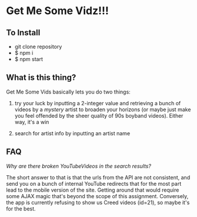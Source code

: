 
# Get Me Some Vidz!!!

## To Install 

* git clone repository
* $ npm i
* $ npm start

## What is this thing?

Get Me Some Vids basically lets you do two things:

1. try your luck by inputting a 2-integer value and retrieving a bunch of videos by a *mystery* artist to broaden your horizons (or maybe just make you feel offended by the sheer quality of 90s boyband videos). Either way, it's a win

2. search for artist info by inputting an artist name

## FAQ

*Why are there broken YouTubeVideos in the search results?*

The short answer to that is that the urls from the API are not consistent, and send you on a bunch of internal YouTube redirects that for the most part lead to the mobile version of the site. Getting around that would require some AJAX magic that's beyond the scope of this assignment. Conversely, the app is currently refusing to show us Creed videos (id=21), so maybe it's for the best. 